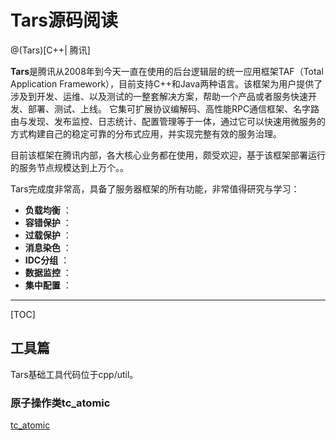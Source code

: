 # Tars源码阅读

@(Tars)[C++| 腾讯]

**Tars**是腾讯从2008年到今天一直在使用的后台逻辑层的统一应用框架TAF（Total Application Framework），目前支持C++和Java两种语言。该框架为用户提供了涉及到开发、运维、以及测试的一整套解决方案，帮助一个产品或者服务快速开发、部署、测试、上线。 它集可扩展协议编解码、高性能RPC通信框架、名字路由与发现、发布监控、日志统计、配置管理等于一体，通过它可以快速用微服务的方式构建自己的稳定可靠的分布式应用，并实现完整有效的服务治理。

目前该框架在腾讯内部，各大核心业务都在使用，颇受欢迎，基于该框架部署运行的服务节点规模达到上万个。。

Tars完成度非常高，具备了服务器框架的所有功能，非常值得研究与学习：
 
- **负载均衡** ：
- **容错保护** ：
- **过载保护** ：
- **消息染色** ：
- **IDC分组** ：
- **数据监控** ：
- **集中配置** ：

-------------------

[TOC]

## 工具篇
Tars基础工具代码位于cpp/util。
###  原子操作类tc_atomic
[tc_atomic](util/tc_atomic/tc_atomic.md)